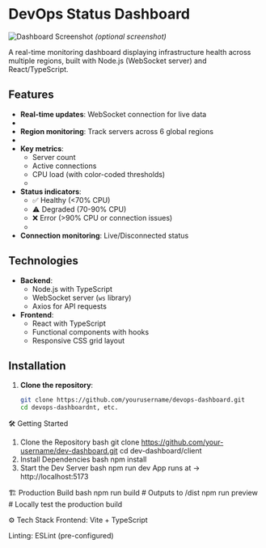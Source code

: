 # DevOps Status Dashboard

![Dashboard Screenshot](./screenshot.png) *(optional screenshot)*

A real-time monitoring dashboard displaying infrastructure health across multiple regions, built with Node.js (WebSocket server) and React/TypeScript.

## Features

- **Real-time updates**: WebSocket connection for live data
- 
- **Region monitoring**: Track servers across 6 global regions
- 
- **Key metrics**:
  - Server count
  - Active connections
  - CPU load (with color-coded thresholds)
  - 
- **Status indicators**:
  - ✅ Healthy (<70% CPU)
  - ⚠️ Degraded (70-90% CPU)
  - ❌ Error (>90% CPU or connection issues)
  - 
- **Connection monitoring**: Live/Disconnected status

## Technologies

- **Backend**:
  - Node.js with TypeScript
  - WebSocket server (`ws` library)
  - Axios for API requests
- **Frontend**:
  - React with TypeScript
  - Functional components with hooks
  - Responsive CSS grid layout

## Installation

1. **Clone the repository**:
   ```bash
   git clone https://github.com/yourusername/devops-dashboard.git
   cd devops-dashboardnt, etc.

🛠️ Getting Started
1. Clone the Repository
bash
git clone https://github.com/your-username/dev-dashboard.git
cd dev-dashboard/client
2. Install Dependencies
bash
npm install
3. Start the Dev Server
bash
npm run dev
App runs at → http://localhost:5173

🏗️ Production Build
bash
npm run build        # Outputs to /dist
npm run preview      # Locally test the production build

⚙️ Tech Stack
Frontend: Vite + TypeScript

Linting: ESLint (pre-configured)
